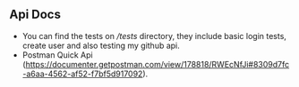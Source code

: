 ## Api Docs

- You can find the tests on */tests* directory, they include basic login tests, create user and also testing my github api.
- Postman Quick Api (https://documenter.getpostman.com/view/178818/RWEcNfJi#8309d7fc-a6aa-4562-af52-f7bf5d917092).